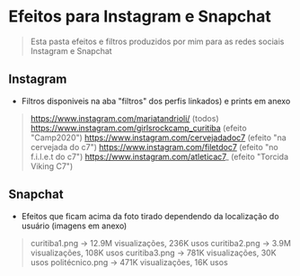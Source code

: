 # Efeitos para Instagram e Snapchat
> Esta pasta efeitos e filtros produzidos por mim para as redes sociais Instagram e Snapchat

## Instagram
- Filtros disponiveis na aba "filtros" dos perfis linkados) e prints em anexo
> https://www.instagram.com/mariatandrioli/ (todos)
> https://www.instagram.com/girlsrockcamp_curitiba (efeito "Camp2020")
> https://www.instagram.com/cervejadadoc7 (efeito "na cervejada do c7")
> https://www.instagram.com/filetdoc7 (efeito "no f.i.l.e.t do c7")
> https://www.instagram.com/atleticac7_ (efeito "Torcida Viking C7")

## Snapchat
- Efeitos que ficam acima da foto tirado dependendo da localização do usuário (imagens em anexo)
> curitiba1.png -> 12.9M visualizações, 236K usos
> curitiba2.png -> 3.9M visualizações, 108K usos
> curitiba3.png -> 781K visualizações, 30K usos
> politécnico.png -> 471K visualizações, 16K usos